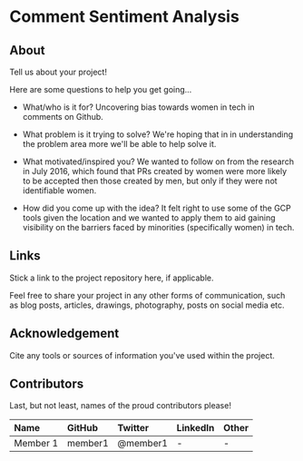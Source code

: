 # Comment Sentiment Analysis

## About

Tell us about your project!

Here are some questions to help you get going...

- What/who is it for?
Uncovering bias towards women in tech in comments on Github.  

- What problem is it trying to solve?
We're hoping that in in understanding the problem area more we'll be able to help solve it.

- What motivated/inspired you?
We wanted to follow on from the research in July 2016, which found that PRs created by women were more likely to be
accepted 
then those created by men, but only if they were not identifiable women.

- How did you come up with the idea?
It felt right to use some of the GCP tools given the location and we wanted to apply them to aid gaining visibility 
on the barriers faced by 
minorities (specifically women)
 in tech. 


## Links

Stick a link to the project repository here, if applicable.

Feel free to share your project in any other forms of communication, such as blog posts, articles, drawings, photography, posts on social media etc.

## Acknowledgement

Cite any tools or sources of information you've used within the project.

## Contributors

Last, but not least, names of the proud contributors please!

| Name | GitHub | Twitter | LinkedIn | Other |
| :--- | :--- | :--- | :--- | :--- |
| Member 1 | member1 | @member1 | - | - |
